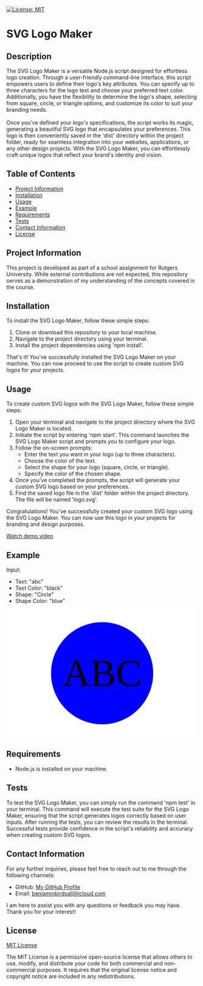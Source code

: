 [![License: MIT](https://img.shields.io/badge/License-MIT-yellow.svg)](https://opensource.org/licenses/MIT)

# SVG Logo Maker 
  
## Description
  
The SVG Logo Maker is a versatile Node.js script designed for effortless logo creation. Through a user-friendly command-line interface, this script empowers users to define their logo's key attributes. You can specify up to three characters for the logo text and choose your preferred text color. Additionally, you have the flexibility to determine the logo's shape, selecting from square, circle, or triangle options, and customize its color to suit your branding needs.<br><br>Once you've defined your logo's specifications, the script works its magic, generating a beautiful SVG logo that encapsulates your preferences. This logo is then conveniently saved in the 'dist' directory within the project folder, ready for seamless integration into your websites, applications, or any other design projects. With the SVG Logo Maker, you can effortlessly craft unique logos that reflect your brand's identity and vision.

## Table of Contents

* [Project Information](#project-information)<br>
* [Installation](#installation)<br>
* [Usage](#usage)<br>
* [Example](#example)<br>
* [Requirements](#requirements)<br>
* [Tests](#tests)<br>
* [Contact Information](#contact-information)<br>
* [License](#license)

## Project Information

This project is developed as part of a school assignment for Rutgers University. While external contributions are not expected, this repository serves as a demonstration of my understanding of the concepts covered in the course.

## Installation

To install the SVG Logo Maker, follow these simple steps:

1. Clone or download this repository to your local machine.
2. Navigate to the project directory using your terminal.
3. Install the project dependencies using 'npm install'.

That's it! You've successfully installed the SVG Logo Maker on your machine. You can now proceed to use the script to create custom SVG logos for your projects.

## Usage

To create custom SVG logos with the SVG Logo Maker, follow these simple steps:

1. Open your terminal and navigate to the project directory where the SVG Logo Maker is located.
2. Initiate the script by entering 'npm start'. This command launches the SVG Logo Maker script and prompts you to configure your logo.
3. Follow the on-screen prompts:
    * Enter the text you want in your logo (up to three characters).
    * Choose the color of the text.
    * Select the shape for your logo (square, circle, or triangle).
    * Specify the color of the chosen shape.
4. Once you've completed the prompts, the script will generate your custom SVG logo based on your preferences.
5. Find the saved logo file in the 'dist' folder within the project directory. The file will be named 'logo.svg'.

Congratulations! You've successfully created your custom SVG logo using the SVG Logo Maker. You can now use this logo in your projects for branding and design purposes.

[Watch demo video](https://drive.google.com/file/d/1J7FKq9YGHiuxHwBbNSkHl16yXR2o-9kM/view)

## Example

Input:
* Text: "abc"
* Text Color: "black"
* Shape: "Circle"
* Shape Color: "blue"

![Example](./examples/example_4.svg)

## Requirements

* Node.js is installed on your machine.

## Tests

To test the SVG Logo Maker, you can simply run the command 'npm test' in your terminal. This command will execute the test suite for the SVG Logo Maker, ensuring that the script generates logos correctly based on user inputs. After running the tests, you can review the results in the terminal. Successful tests provide confidence in the script's reliability and accuracy when creating custom SVG logos.

## Contact Information

For any further inquiries, please feel free to reach out to me through the following channels:
* GitHub: [My GitHub Profile](https://www.github.com/BenThere6)
* Email: benjaminbirdsall@icloud.com

I am here to assist you with any questions or feedback you may have. Thank you for your interest!

## License 

[MIT License](https://opensource.org/licenses/MIT)

The MIT License is a permissive open-source license that allows others to use, modify, and distribute your code for both commercial and non-commercial purposes. It requires that the original license notice and copyright notice are included in any redistributions.